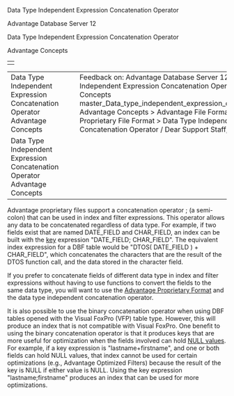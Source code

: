 Data Type Independent Expression Concatenation Operator




Advantage Database Server 12  

Data Type Independent Expression Concatenation Operator

Advantage Concepts

|  |
| --- |
|  |

|  |  |  |  |  |
| --- | --- | --- | --- | --- |
| Data Type Independent Expression Concatenation Operator  Advantage Concepts |  |  | Feedback on: Advantage Database Server 12 - Data Type Independent Expression Concatenation Operator Advantage Concepts master\_Data\_type\_independent\_expression\_concatenation\_operator Advantage Concepts > Advantage File Formats > Advantage Proprietary File Format > Data Type Independent Expression Concatenation Operator / Dear Support Staff, |  |
| Data Type Independent Expression Concatenation Operator  Advantage Concepts |  |  |  |  |

Advantage proprietary files support a concatenation operator ; (a semi-colon) that can be used in index and filter expressions. This operator allows any data to be concatenated regardless of data type. For example, if two fields exist that are named DATE\_FIELD and CHAR\_FIELD, an index can be built with the [key](javascript:hhpopuplink.TextPopup(popid_44303104X,FontFace,-1,-1,-1,-1)) expression "DATE\_FIELD; CHAR\_FIELD". The equivalent index expression for a DBF table would be "DTOS( DATE\_FIELD ) + CHAR\_FIELD", which concatenates the characters that are the result of the DTOS function call, and the data stored in the character field.

If you prefer to concatenate fields of different data type in index and filter expressions without having to use functions to convert the fields to the same data type, you will want to use the [Advantage Proprietary Format](master_advantage_proprietary_format.htm) and the data type independent concatenation operator.

It is also possible to use the binary concatenation operator when using DBF tables opened with the Visual FoxPro (VFP) table type. However, this will produce an index that is not compatible with Visual FoxPro. One benefit to using the binary concatenation operator is that it produces keys that are more useful for optimization when the fields involved can hold [NULL values](master_support_for_null_values.htm). For example, if a key expression is "lastname+firstname", and one or both fields can hold NULL values, that index cannot be used for certain optimizations (e.g., Advantage Optimized Filters) because the result of the key is NULL if either value is NULL. Using the key expression "lastname;firstname" produces an index that can be used for more optimizations.